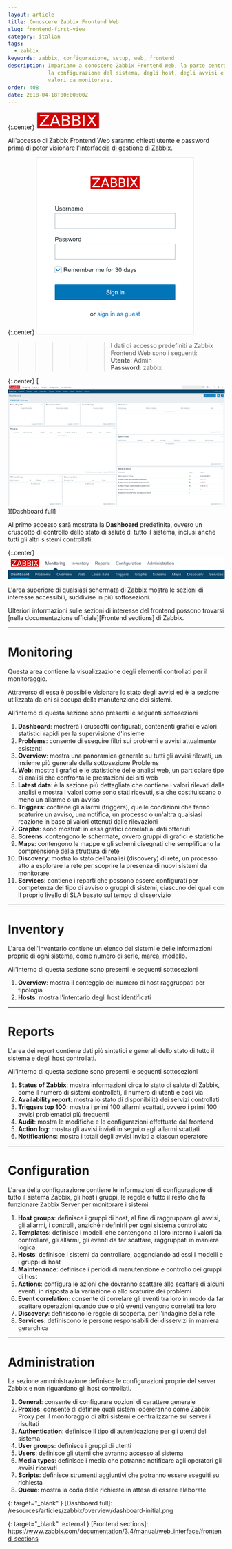 ```yaml
---
layout: article
title: Conoscere Zabbix Frontend Web
slug: frontend-first-view
category: italian
tags:
  - zabbix
keywords: zabbix, configurazione, setup, web, frontend
description: Impariamo a conoscere Zabbix Frontend Web, la parte centrale per
             la configurazione del sistema, degli host, degli avvisi e dei
             valori da monitorare.
order: 408
date: 2018-04-18T00:00:00Z
---
```


{:.center}
![Zabbix logo](/resources/articles/zabbix/logo.png)

All'accesso di Zabbix Frontend Web saranno chiesti utente e password prima di
poter visionare l'interfaccia di gestione di Zabbix.

{:.center}
![Zabbix login](/resources/articles/zabbix/login.png)

>>>>>> I dati di accesso predefiniti a Zabbix Frontend Web sono i seguenti:  
**Utente**: Admin  
**Password**: zabbix

{:.center}
[![Dashboard](/resources/articles/zabbix/overview/dashboard-initial-thumb.png)][Dashboard full]

Al primo accesso sarà mostrata la **Dashboard** predefinita, ovvero un cruscotto
di controllo dello stato di salute di tutto il sistema, inclusi anche tutti gli
altri sistemi controllati.

{:.center}
![Sections](/resources/articles/zabbix/overview/sections.png)

L'area superiore di qualsiasi schermata di Zabbix mostra le sezioni di interesse
accessibili, suddivise in più sottosezioni.

Ulteriori informazioni sulle sezioni di interesse del frontend possono trovarsi
[nella documentazione ufficiale][Frontend sections] di Zabbix.

----
# Monitoring

Questa area contiene la visualizzazione degli elementi controllati per il
monitoraggio.

Attraverso di essa è possibile visionare lo stato degli avvisi ed è la sezione
utilizzata da chi si occupa della manutenzione dei sistemi.

All'interno di questa sezione sono presenti le seguenti sottosezioni

1. **Dashboard**: mostrerà i cruscotti configurati, contenenti grafici e valori
   statistici rapidi per la supervisione d'insieme
1. **Problems**: consente di eseguire filtri sui problemi e avvisi attualmente
   esistenti
1. **Overview**: mostra una panoramica generale su tutti gli avvisi rilevati,
   un insieme più generale della sottosezione Problems
1. **Web**: mostra i grafici e le statistiche delle analisi web, un particolare
   tipo di analisi che confronta le prestazioni dei siti web
1. **Latest data**: è la sezione più dettagliata che contiene i valori rilevati
   dalle analisi e mostra i valori come sono stati ricevuti, sia che costituiscano
   o meno un allarme o un avviso
1. **Triggers**: contiene gli allarmi (triggers), quelle condizioni che fanno
   scaturire un avviso, una notifica, un processo o un'altra qualsiasi reazione
   in base ai valori ottenuti dalle rilevazioni
1. **Graphs**: sono mostrati in essa grafici correlati ai dati ottenuti
1. **Screens**: contengono le schermate, ovvero gruppi di grafici e statistiche
1. **Maps**: contengono le mappe e gli schemi disegnati che semplificano la
   comprensione della struttura di rete
1. **Discovery**: mostra lo stato dell'analisi (discovery) di rete, un processo
   atto a esplorare la rete per scoprire la presenza di nuovi sistemi da
   monitorare
1. **Services**: contiene i reparti che possono essere configurati per competenza
   del tipo di avviso o gruppi di sistemi, ciascuno dei quali con il proprio
   livello di SLA basato sul tempo di disservizio

----
# Inventory

L'area dell'inventario contiene un elenco dei sistemi e delle informazioni
proprie di ogni sistema, come numero di serie, marca, modello.

All'interno di questa sezione sono presenti le seguenti sottosezioni

1. **Overview**: mostra il conteggio del numero di host raggruppati per tipologia
1. **Hosts**: mostra l'intentario degli host identificati

----
# Reports

L'area dei report contiene dati più sintetici e generali dello stato di tutto
il sistema e degli host controllati.

All'interno di questa sezione sono presenti le seguenti sottosezioni

1. **Status of Zabbix**: mostra informazioni circa lo stato di salute di Zabbix,
   come il numero di sistemi controllati, il numero di utenti e così via
1. **Availability report**: mostra lo stato di disponibilità dei servizi
   controllati
1. **Triggers top 100**: mostra i primi 100 allarmi scattati, ovvero i primi 100
   avvisi problematici più frequenti
1. **Audit**: mostra le modifiche e le configurazioni effettuate dal frontend
1. **Action log**: mostra gli avvisi inviati in seguito agli allarmi scattati
1. **Notifications**: mostra i totali degli avvisi inviati a ciascun operatore

----
# Configuration

L'area della configurazione contiene le informazioni di configurazione di tutto
il sistema Zabbix, gli host i gruppi, le regole e tutto il resto che fa funzionare
Zabbix Server per monitorare i sistemi.

1. **Host groups**: definisce i gruppi di host, al fine di raggruppare gli
   avvisi, gli allarmi, i controlli, anziché ridefinirli per ogni sistema
   controllato
1. **Templates**: definisce i modelli che contengono al loro interno i valori
   da controllare, gli allarmi, gli eventi da far scattare, raggruppati in
   maniera logica
1. **Hosts**: definisce i sistemi da controllare, agganciando ad essi i modelli
   e i gruppi di host
1. **Maintenance**: definisce i periodi di manutenzione e controllo dei gruppi
   di host
1. **Actions**: configura le azioni che dovranno scattare allo scattare di
   alcuni eventi, in risposta alla variazione o allo scaturire dei problemi
1. **Event correlation**: consente di correlare gli eventi tra loro in modo da
   far scattare operazioni quando due o più eventi vengono correlati tra loro
1. **Discovery**: definiscono le regole di scoperta, per l'indagine della rete
1. **Services**: definiscono le persone responsabili dei disservizi in maniera
   gerarchica

----
# Administration

La sezione amministrazione definisce le configurazioni proprie del server Zabbix
e non riguardano gli host controllati.

1. **General**: consente di configurare opzioni di carattere generale
1. **Proxies**: consente di definire quali sistemi opereranno come Zabbix Proxy
   per il monitoraggio di altri sistemi e centralizzarne sul server i risultati
1. **Authentication**: definisce il tipo di autenticazione per gli utenti del
   sistema
1. **User groups**: definisce i gruppi di utenti
1. **Users**: definisce gli utenti che avranno accesso al sistema
1. **Media types**: definisce i media che potranno notificare agli operatori gli
   avvisi ricevuti
1. **Scripts**: definisce strumenti aggiuntivi che potranno essere eseguiti su
   richiesta
1. **Queue**: mostra la coda delle richieste in attesa di essere elaborate


{: target="_blank" }
[Dashboard full]: /resources/articles/zabbix/overview/dashboard-initial.png

{: target="_blank" .external }
[Frontend sections]: https://www.zabbix.com/documentation/3.4/manual/web_interface/frontend_sections
